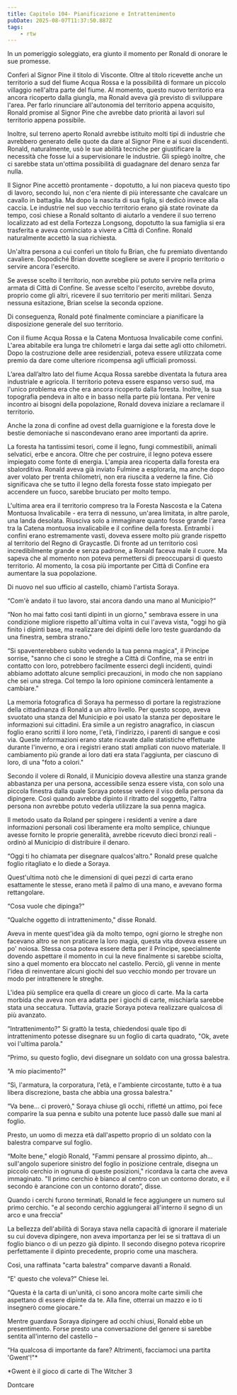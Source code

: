 ```yaml
---
title: Capitolo 104- Pianificazione e Intrattenimento
pubDate: 2025-08-07T11:37:50.887Z
tags:
    - rtw
---
```







In un pomeriggio soleggiato, era giunto il momento per Ronald di onorare le sue promesse.






Conferì al Signor Pine il titolo di Visconte. Oltre al titolo ricevette anche un territorio a sud del fiume Acqua Rossa e la possibilità di formare un piccolo villaggio nell'altra parte del fiume. Al momento, questo nuovo territorio era ancora ricoperto dalla giungla, ma Ronald aveva già previsto di sviluppare l'area. Per farlo rinunciare all'autonomia del territorio appena acquisito, Ronald promise al Signor Pine che avrebbe dato priorità ai lavori sul  territorio appena possibile.






Inoltre, sul terreno aperto Ronald avrebbe istituito molti tipi di industrie che avrebbero generato delle quote da dare al Signor Pine e ai suoi discendenti. Ronald, naturalmente, usò le sue abilità tecniche per giustificare la necessità che fosse lui a supervisionare le industrie. Gli spiegò inoltre, che ci sarebbe stata un'ottima possibilità di guadagnare del denaro senza far nulla.






Il Signor Pine accettò prontamente - dopotutto, a lui non piaceva questo tipo di lavoro, secondo lui, non c'era niente di più interessante che cavalcare un cavallo in battaglia. Ma dopo la nascita di sua figlia, si dedicò invece alla caccia. Le industrie nel suo vecchio territorio erano già state rovinate da tempo, così chiese a Ronald soltanto di aiutarlo a vendere il suo terreno localizzato ad est della Fortezza Longsong, dopotutto la sua famiglia si era trasferita e aveva cominciato a vivere a Città di Confine. Ronald naturalmente accettò la sua richiesta.






Un'altra persona a cui conferì un titolo fu Brian, che fu premiato diventando cavaliere. Dopodiché Brian dovette scegliere se avere il proprio territorio o servire ancora l'esercito.






Se avesse scelto il territorio, non avrebbe più potuto servire nella prima armata di Città di Confine. Se avesse scelto l'esercito, avrebbe dovuto, proprio come gli altri, ricevere il suo territorio per meriti militari. Senza nessuna esitazione, Brian scelse la seconda opzione.






Di conseguenza, Ronald poté finalmente cominciare a pianificare la disposizione generale del suo territorio.






Con il fiume Acqua Rossa e la Catena Montuosa Invalicabile come confini. L'area abitabile era lunga tre chilometri e larga dai sette agli otto chilometri. Dopo la costruzione delle aree residenziali, poteva essere utilizzata come premio da dare come ulteriore ricompensa agli ufficiali promossi.






L’area dall’altro lato del fiume Acqua Rossa sarebbe diventata la futura area industriale e agricola. Il territorio poteva essere espanso verso sud, ma l'unico problema era che era ancora ricoperto dalla foresta. Inoltre, la sua topografia pendeva in alto e in basso nella parte più lontana. Per venire incontro ai bisogni della popolazione, Ronald doveva iniziare a reclamare il territorio.






Anche la zona di confine ad ovest della guarnigione e la foresta dove le bestie demoniache si nascondevano erano aree importanti da aprire.






La foresta ha tantissimi tesori, come il legno, fungi commestibili, animali selvatici, erbe e ancora. Oltre che per costruire, il legno poteva essere impiegato come fonte di energia. L'ampia area ricoperta dalla foresta era sbalorditiva. Ronald aveva già inviato Fulmine a esplorarla, ma anche dopo aver volato per trenta chilometri, non era riuscita a vederne la fine. Ciò significava che se tutto il legno della foresta fosse stato impiegato per accendere un fuoco, sarebbe bruciato per molto tempo.






L'ultima area era il territorio compreso tra la Foresta Nascosta e la Catena Montuosa Invalicabile - era terra di nessuno, un'area limitata, in altre parole, una landa desolata. Riusciva solo a immaginare quanto fosse grande l'area tra la Catena montuosa invalicabile e il confine della foresta. Entrambi i confini erano estremamente vasti, doveva essere molto più grande rispetto al territorio del Regno di Graycastle. Di fronte ad un territorio così incredibilmente grande e senza padrone, a Ronald faceva male il cuore. Ma sapeva che al momento non poteva permettersi di preoccuparsi di questo territorio. Al momento, la cosa più importante per Città di Confine era aumentare la sua popolazione.






Di nuovo nel suo ufficio al castello, chiamò l'artista Soraya.






“Com'è andato il tuo lavoro, stai ancora dando una mano al Municipio?”






“Non ho mai fatto così tanti dipinti in un giorno," sembrava essere in una condizione migliore rispetto all'ultima volta in cui l'aveva vista, "oggi ho già finito i dipinti base, ma realizzare dei dipinti delle loro teste guardando da una finestra, sembra strano."






“Si spaventerebbero subito vedendo la tua penna magica", il Principe sorrise, "sanno che ci sono le streghe a Città di Confine, ma se entri in contatto con loro, potrebbero facilmente esserci degli incidenti, quindi abbiamo adottato alcune semplici precauzioni, in modo che non sappiano che sei una strega. Col tempo la loro opinione comincerà lentamente a cambiare."






La memoria fotografica di Soraya ha permesso di portare la registrazione della cittadinanza di Ronald a un altro livello. Per questo scopo, aveva svuotato una stanza del Municipio e poi usato la stanza per depositare le informazioni sui cittadini. Era simile a un registro anagrafico, in ciascun foglio erano scritti il loro nome, l'età, l'indirizzo, i parenti di sangue e così via. Queste informazioni erano state ricavate dalle statistiche effettuate durante l'inverno, e ora i registri erano stati ampliati con nuovo materiale. Il cambiamento più grande ai loro dati era stata l'aggiunta, per ciascuno di loro, di una "foto a colori."






Secondo il volere di Ronald, il Municipio doveva allestire una stanza grande abbastanza per una persona, accessibile senza essere vista, con solo una piccola finestra dalla quale Soraya potesse vedere il viso della persona da dipingere. Così quando avrebbe dipinto il ritratto del soggetto, l'altra persona non avrebbe potuto vederla utilizzare la sua penna magica.






Il metodo usato da Roland per spingere i residenti a venire a dare informazioni personali così liberamente era molto semplice, chiunque avesse fornito le proprie generalità, avrebbe ricevuto dieci bronzi reali - ordinò al Municipio di distribuire il denaro.






“Oggi ti ho chiamata per disegnare qualcos'altro." Ronald prese qualche foglio ritagliato e lo diede a Soraya.






Quest'ultima notò che le dimensioni di quei pezzi di carta erano esattamente le stesse, erano metà il palmo di una mano, e avevano forma rettangolare.






“Cosa vuole che dipinga?"






“Qualche oggetto di intrattenimento," disse Ronald.






Aveva in mente quest'idea già da molto tempo, ogni giorno le streghe non facevano altro se non praticare la loro magia, questa vita doveva essere un po' noiosa. Stessa cosa poteva essere detta per il Principe, specialmente dovendo aspettare il momento in cui la neve finalmente si sarebbe sciolta, sino a quel momento era bloccato nel castello. Perciò, gli venne in mente l'idea di reinventare alcuni giochi del suo vecchio mondo per trovare un modo per intrattenere le streghe.






L'idea più semplice era quella di creare un gioco di carte. Ma la carta morbida che aveva non era adatta per i giochi di carte, mischiarla sarebbe stata una seccatura. Tuttavia, grazie Soraya poteva realizzare qualcosa di più avanzato.






“Intrattenimento?" Si grattò la testa, chiedendosi quale tipo di intrattenimento potesse disegnare su un foglio di carta quadrato, "Ok, avete voi l'ultima parola."






“Primo, su questo foglio, devi disegnare un soldato con una grossa balestra.






“A mio piacimento?"






“Sì, l'armatura, la corporatura, l'età, e l'ambiente circostante, tutto è a tua libera discrezione, basta che abbia una grossa balestra."






“Va bene... ci proverò," Soraya chiuse gli occhi, rifletté un attimo, poi fece comparire la sua penna e subito una potente luce passò dalle sue mani al foglio.






Presto, un uomo di mezza età dall'aspetto proprio di un soldato con la balestra comparve sul foglio.






“Molte bene," elogiò Ronald, "Fammi pensare al prossimo dipinto, ah... sull'angolo superiore sinistro del foglio in posizione centrale, disegna un piccolo cerchio in ognuna di queste posizioni," ricordava la carta che aveva immaginato. "Il primo cerchio è bianco al centro con un contorno dorato, e il secondo è arancione con un contorno dorato”, disse.






Quando i cerchi furono terminati, Ronald le fece aggiungere un numero sul primo cerchio. "e al secondo cerchio aggiungerai all'interno il segno di un arco e una freccia”






La bellezza dell'abilità di Soraya stava nella capacità di ignorare il materiale su cui doveva dipingere, non aveva importanza per lei se si trattava di un foglio bianco o di un pezzo già dipinto. Il secondo disegno poteva ricoprire perfettamente il dipinto precedente, proprio come una maschera.






Così, una raffinata "carta balestra" comparve davanti a Ronald.






“E' questo che voleva?" Chiese lei.






“Questa è la carta di un'unità, ci sono ancora molte carte simili che aspettano di essere dipinte da te. Alla fine, otterrai un mazzo e io ti insegnerò come giocare.”






Mentre guardava Soraya dipingere ad occhi chiusi, Ronald ebbe un presentimento. Forse presto una conversazione del genere si sarebbe sentita all'interno del castello –


“Ha qualcosa di importante da fare? Altrimenti, facciamoci una partita 'Gwent'!"*


*Gwent è il gioco di carte di The Witcher 3






Dontcare




                        
                                




